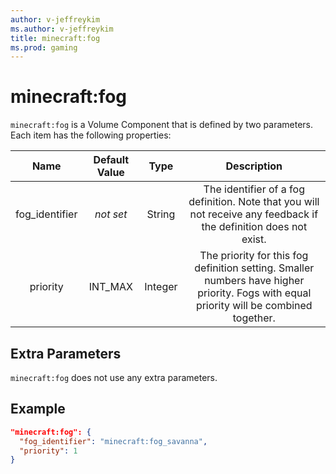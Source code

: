 ```yaml
---
author: v-jeffreykim
ms.author: v-jeffreykim
title: minecraft:fog
ms.prod: gaming
---
```


# minecraft:fog

`minecraft:fog` is a Volume Component that is defined by two parameters. Each item has the following properties:

| Name| Default Value| Type| Description |
|:-----------:|:-----------:|:-----------:|:-----------:|
| fog_identifier| *not set*| String| The identifier of a fog definition. Note that you will not receive any feedback if the definition does not exist. |
| priority| INT_MAX| Integer| The priority for this fog definition setting. Smaller numbers have higher priority. Fogs with equal priority will be combined together. |

## Extra Parameters

`minecraft:fog` does not use any extra parameters.

## Example

```json
"minecraft:fog": {
  "fog_identifier": "minecraft:fog_savanna",
  "priority": 1
}
```
